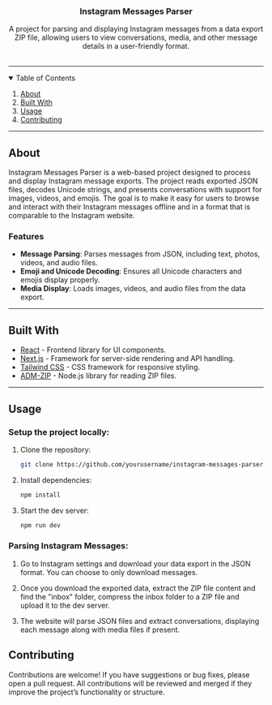 <p align="center">
  <h3 align="center">Instagram Messages Parser</h3>
  <p align="center">
    A project for parsing and displaying Instagram messages from a data export ZIP file, allowing users to view conversations, media, and other message details in a user-friendly format.
    <br />
    <br />
  </p>
</p>

---

<details open="open">
  <summary>Table of Contents</summary>
  <ol>
    <li><a href="#about">About</a></li>
    <li><a href="#built-with">Built With</a></li>
    <li><a href="#usage">Usage</a></li>
    <li><a href="#contributing">Contributing</a></li>
  </ol>
</details>

---

## About

Instagram Messages Parser is a web-based project designed to process and display Instagram message exports. The project reads exported JSON files, decodes Unicode strings, and presents conversations with support for images, videos, and emojis. The goal is to make it easy for users to browse and interact with their Instagram messages offline and in a format that is comparable to the Instagram website. 

### Features

- **Message Parsing**: Parses messages from JSON, including text, photos, videos, and audio files.
- **Emoji and Unicode Decoding**: Ensures all Unicode characters and emojis display properly.
- **Media Display**: Loads images, videos, and audio files from the data export.

---

## Built With

- <text> <a href="https://reactjs.org/">React</a></text> - Frontend library for UI components.
- <text> <a href="https://nextjs.org/">Next.js</a></text> - Framework for server-side rendering and API handling.
- <text> <a href="https://tailwindcss.com/">Tailwind CSS</a></text> - CSS framework for responsive styling.
- <text> <a href="https://github.com/admzip/adm-zip">ADM-ZIP</a></text> - Node.js library for reading ZIP files.

---

## Usage

### Setup the project locally:

1. Clone the repository:

   ```bash
   git clone https://github.com/yourusername/instagram-messages-parser

2. Install dependencies:

   ```bash
   npm install

3. Start the dev server:

    ```bash
    npm run dev

### Parsing Instagram Messages:

1. Go to Instagram settings and download your data export in the JSON format. You can choose to only download messages.

2. Once you download the exported data, extract the ZIP file content and find the "inbox" folder, compress the inbox folder to a ZIP file and upload it to the dev server.

3. The website will parse JSON files and extract conversations, displaying each message along with media files if present.

## Contributing

Contributions are welcome! If you have suggestions or bug fixes, please open a pull request. All contributions will be reviewed and merged if they improve the project’s functionality or structure.

